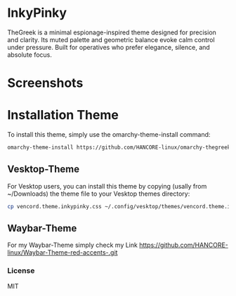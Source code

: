 # InkyPinky
TheGreek is a minimal espionage-inspired theme designed for precision and clarity.
Its muted palette and geometric balance evoke calm control under pressure.
Built for operatives who prefer elegance, silence, and absolute focus.

# Screenshots












# Installation Theme

To install this theme, simply use the omarchy-theme-install command:

```bash
omarchy-theme-install https://github.com/HANCORE-linux/omarchy-thegreek-theme.git
```
## Vesktop-Theme
For Vesktop users, you can install this theme by copying (usally from ~/Downloads) the theme file to your Vesktop themes directory:
```bash
cp vencord.theme.inkypinky.css ~/.config/vesktop/themes/vencord.theme.inkypinky.css
```

## Waybar-Theme
For my Waybar-Theme simply check my Link https://github.com/HANCORE-linux/Waybar-Theme-red-accents-.git

### License
MIT
